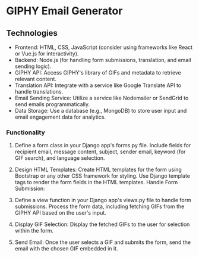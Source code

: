 # GIPHY Email Generator    

## Technologies

- Frontend: HTML, CSS, JavaScript (consider using frameworks like React or Vue.js for interactivity).
- Backend: Node.js (for handling form submissions, translation, and email sending logic).
- GIPHY API: Access GIPHY's library of GIFs and metadata to retrieve relevant content.
- Translation API: Integrate with a service like Google Translate API to handle translations.
- Email Sending Service: Utilize a service like Nodemailer or SendGrid to send emails programmatically.
- Data Storage: Use a database (e.g., MongoDB) to store user input and email engagement data for analytics.


### Functionality

1. Define a form class in your Django app's forms.py file.
Include fields for recipient email, message content, subject, sender email, keyword (for GIF search), and language selection.

2. Design HTML Templates:
Create HTML templates for the form using Bootstrap or any other CSS framework for styling.
Use Django template tags to render the form fields in the HTML templates.
Handle Form Submission:

3. Define a view function in your Django app's views.py file to handle form submissions.
Process the form data, including fetching GIFs from the GIPHY API based on the user's input.

4. Display GIF Selection:
Display the fetched GIFs to the user for selection within the form.

5. Send Email:
Once the user selects a GIF and submits the form, send the email with the chosen GIF embedded in it.